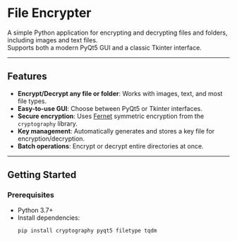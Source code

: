 # File Encrypter

A simple Python application for encrypting and decrypting files and folders, including images and text files.  
Supports both a modern PyQt5 GUI and a classic Tkinter interface.

---

## Features

- **Encrypt/Decrypt any file or folder**: Works with images, text, and most file types.
- **Easy-to-use GUI**: Choose between PyQt5 or Tkinter interfaces.
- **Secure encryption**: Uses [Fernet](https://cryptography.io/en/latest/fernet/) symmetric encryption from the `cryptography` library.
- **Key management**: Automatically generates and stores a key file for encryption/decryption.
- **Batch operations**: Encrypt or decrypt entire directories at once.

---

## Getting Started

### Prerequisites

- Python 3.7+
- Install dependencies:
  ```sh
  pip install cryptography pyqt5 filetype tqdm
  ```